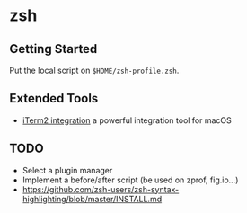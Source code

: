# zsh

## Getting Started
Put the local script on `$HOME/zsh-profile.zsh`.

## Extended Tools
- [iTerm2 integration](https://iterm2.com/documentation-shell-integration.html) a powerful integration tool for macOS

## TODO
- Select a plugin manager
- Implement a before/after script (be used on zprof, fig.io...)
- https://github.com/zsh-users/zsh-syntax-highlighting/blob/master/INSTALL.md
